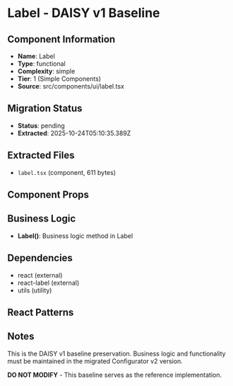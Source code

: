 # Label - DAISY v1 Baseline

## Component Information

- **Name**: Label
- **Type**: functional
- **Complexity**: simple
- **Tier**: 1 (Simple Components)
- **Source**: src/components/ui/label.tsx

## Migration Status

- **Status**: pending
- **Extracted**: 2025-10-24T05:10:35.389Z

## Extracted Files

- `label.tsx` (component, 611 bytes)

## Component Props



## Business Logic

- **Label()**: Business logic method in Label

## Dependencies

- react (external)
- react-label (external)
- utils (utility)

## React Patterns



## Notes

This is the DAISY v1 baseline preservation. Business logic and functionality
must be maintained in the migrated Configurator v2 version.

**DO NOT MODIFY** - This baseline serves as the reference implementation.

